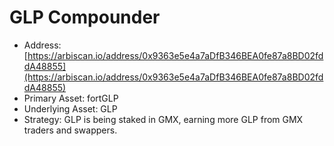 # GLP Compounder



* Address: [https://arbiscan.io/address/0x9363e5e4a7aDfB346BEA0fe87a8BD02fddA48855](https://arbiscan.io/address/0x9363e5e4a7aDfB346BEA0fe87a8BD02fddA48855)
* Primary Asset: fortGLP
* Underlying Asset: GLP
* Strategy: GLP is being staked in GMX, earning more GLP from GMX traders and swappers.
